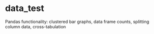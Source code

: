 # data_test
Pandas functionality: clustered bar graphs, data frame counts, splitting column data, cross-tabulation
